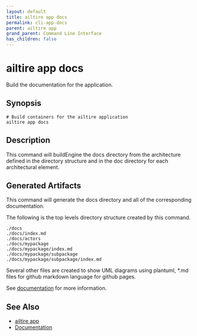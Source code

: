 ```yaml
---
layout: default 
title: ailtire app docs 
permalink: cli-app-docs 
parent: ailtire app 
grand_parent: Command Line Interface
has_children: false
---
```


# ailtire app docs

Build the documentation for the application.

## Synopsis

```shell
# Build containers for the ailtire application
ailtire app docs

```

## Description

This command will buildEngine the docs directory from the architecture defined in the directory structure
and in the doc directory for each architectural element.

## Generated Artifacts

This command will generate the docs directory and all of the corresponding documentation.

The following is the top levels directory structure created by this command.

```shell
./docs
./docs/index.md
./docs/actors
./docs/mypackage
./docs/mypackage/index.md
./docs/mypackage/subpackage
./docs/mypackage/subpackage/index.md
```

Several other files are created to show UML diagrams using plantuml, *.md files for github
markdown language for github pages.

See [documentation](documentation) for more information.


## See Also

* [ailtire app](cli-app)
* [Documentation](documentation)
